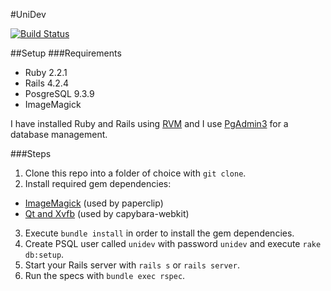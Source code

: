 #UniDev

[![Build Status](https://travis-ci.org/velichkoStoev/unidev.svg?branch=master)](https://travis-ci.org/velichkoStoev/unidev)  

##Setup 
###Requirements
- Ruby 2.2.1
- Rails 4.2.4
- PosgreSQL 9.3.9
- ImageMagick

I have installed Ruby and Rails using [RVM](https://rvm.io/) and I use [PgAdmin3](http://www.pgadmin.org/) for  a database management. 

###Steps 
1. Clone this repo into a folder of choice with ```git clone```.
2. Install required gem dependencies: 
  - [ImageMagick](https://github.com/thoughtbot/paperclip#image-processor) (used by paperclip)
  - [Qt and Xvfb](https://github.com/velichkoStoev/unidev/wiki/Setup-capybara-webkit) (used by capybara-webkit)
3. Execute ```bundle install``` in order to install the gem dependencies.
4. Create PSQL user called ```unidev``` with password ```unidev``` and execute ```rake db:setup```. 
5. Start your Rails server with ```rails s``` or ```rails server```.
6. Run the specs with ```bundle exec rspec```. 



